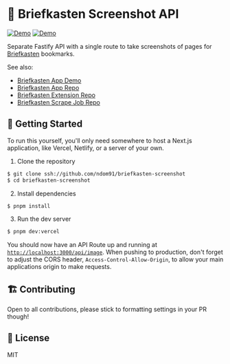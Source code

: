 # 📸 Briefkasten Screenshot API

[![Demo](https://img.shields.io/badge/demo-app-green?style=flat-square)](https://briefkastenhq.com)
[![Demo](https://img.shields.io/badge/demo-instance-green?style=flat-square)](https://screenshot.briefkastenhq.com/api/image?url=https://google.com)

Separate Fastify API with a single route to take screenshots of pages for [Briefkasten](https://briefkastenhq.com) bookmarks.

See also:

- [Briefkasten App Demo](https://briefkastenhq.com)
- [Briefkasten App Repo](https://github.com/ndom91/briefkasten)
- [Briefkasten Extension Repo](https://github.com/ndom91/briefkasten-extension)
- [Briefkasten Scrape Job Repo](https://github.com/ndom91/briefkasten-scrape)

## 🚀 Getting Started

To run this yourself, you'll only need somewhere to host a Next.js application, like Vercel, Netlify, or a server of your own.

1. Clone the repository

```sh
$ git clone ssh://github.com/ndom91/briefkasten-screenshot
$ cd briefkasten-screenshot
```

2. Install dependencies

```sh
$ pnpm install
```

3. Run the dev server

```sh
$ pnpm dev:vercel
```

You should now have an API Route up and running at [`http://localhost:3000/api/image`](http://localhost:3000/api/image). When pushing to production, don't forget to adjust the CORS header, `Access-Control-Allow-Origin`, to allow your main applications origin to make requests.

## 🏗 Contributing

Open to all contributions, please stick to formatting settings in your PR though!

## 📝 License

MIT
